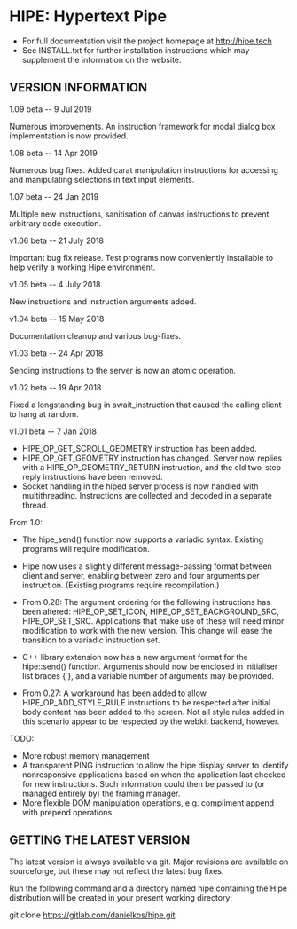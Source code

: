 HIPE: Hypertext Pipe
====================

* For full documentation visit the project homepage at http://hipe.tech
* See INSTALL.txt for further installation instructions which may supplement the information on the website.

VERSION INFORMATION
-------------------

1.09 beta -- 9 Jul 2019

Numerous improvements. An instruction framework for modal dialog box implementation is now provided.

1.08 beta -- 14 Apr 2019

Numerous bug fixes. Added carat manipulation instructions for accessing and manipulating selections in text input elements.

1.07  beta -- 24 Jan 2019

Multiple new instructions, sanitisation of canvas instructions to prevent arbitrary
code execution.

v1.06 beta -- 21 July 2018

Important bug fix release.
Test programs now conveniently installable to help verify a working Hipe environment.

v1.05 beta -- 4 July 2018

New instructions and instruction arguments added.

v1.04 beta -- 15 May 2018

Documentation cleanup and various bug-fixes.

v1.03 beta -- 24 Apr 2018

Sending instructions to the server is now an atomic operation.

v1.02 beta -- 19 Apr 2018

Fixed a longstanding bug in await_instruction that caused the calling client
to hang at random.

v1.01 beta -- 7 Jan 2018

- HIPE_OP_GET_SCROLL_GEOMETRY instruction has been added.
- HIPE_OP_GET_GEOMETRY instruction has changed. Server now replies with a HIPE_OP_GEOMETRY_RETURN
  instruction, and the old two-step reply instructions have been removed.
- Socket handling in the hiped server process is now handled with multithreading. Instructions are
  collected and decoded in a separate thread.

From 1.0:
- The hipe_send() function now supports a variadic syntax. Existing programs will require modification.
- Hipe now uses a slightly different message-passing format between client and server, enabling between
  zero and four arguments per instruction. (Existing programs require recompilation.)
- From 0.28: The argument ordering for the following  instructions has been altered: HIPE_OP_SET_ICON,
  HIPE_OP_SET_BACKGROUND_SRC, HIPE_OP_SET_SRC. Applications that make use of these will need minor modification to
  work with the new version. This change will ease the transition to a variadic instruction set.
- C++ <hipe> library extension now has a new argument format for the hipe::send() function. Arguments should now
  be enclosed in initialiser list braces { }, and a variable number of arguments may be provided.

- From 0.27: A workaround has been added to allow HIPE_OP_ADD_STYLE_RULE instructions to be respected after initial
  body content has been added to the screen. Not all style rules added in this scenario appear to be respected
  by the webkit backend, however.


TODO:

- More robust memory management
- A transparent PING instruction to allow the hipe display server to identify nonresponsive applications based on when the application last checked for new instructions. Such information could then be passed to (or managed entirely by) the framing manager.
- More flexible DOM manipulation operations, e.g. compliment append with prepend operations.


GETTING THE LATEST VERSION
--------------------------

The latest version is always available via git. Major revisions are available on sourceforge, but these may not reflect the latest bug fixes.

Run the following command and a directory named hipe containing the Hipe distribution will be created in your present working directory:


  git clone https://gitlab.com/danielkos/hipe.git


